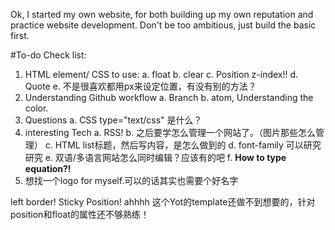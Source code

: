 Ok, I started my own website, for both building up my own reputation and practice website development.
Don't be too ambitious, just build the basic first.

#To-do Check list:
1. HTML element/ CSS to use:
  a. float
  b. clear
  c. Position
      z-index!!
  d. Quote
  e. 不是很喜欢都用px来设定位置，有没有别的方法？
2. Understanding Github workflow
  a. Branch
  b. atom, Understanding the color.
3. Questions
  a. CSS type="text/css" 是什么？
4. interesting Tech
  a. RSS!
  b. 之后要学怎么管理一个网站了。（图片那些怎么管理）
  c. HTML list标题，然后写内容，是怎么做到的
  d. font-family 可以研究研究
  e. 双语/多语言网站怎么同时编辑？应该有的吧
  f. **How to type equation?!**
5. 想找一个logo for myself.可以的话其实也需要个好名字


left border! Sticky Position! ahhhh 这个Yot的template还做不到想要的，针对position和float的属性还不够熟练！
